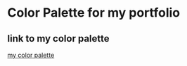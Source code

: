 # Color Palette for my portfolio

## link to my color palette

[my color palette](https://rosepinetheme.com/palette)